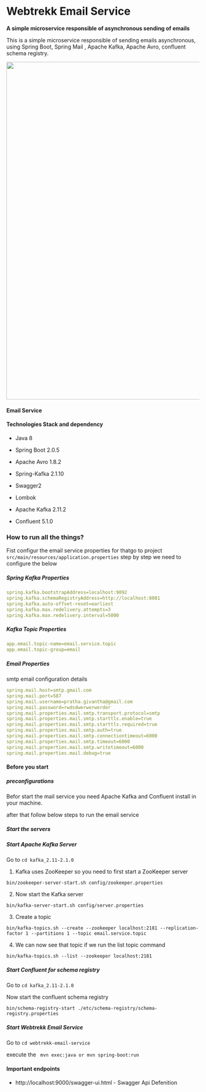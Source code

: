 
# Webtrekk Email Service #

**A simple microservice responsible of asynchronous sending of emails**

This is a simple microservice responsible of sending emails asynchronous, using Spring Boot, Spring Mail , Apache Kafka, Apache Avro, confluent schema registry.

<img width="880" src="https://github.com/givanthak/webtrekk-email-service/blob/master/howitswork.jpg">

#### Email Service ###

#### Technologies Stack and dependency ###

- Java 8
- Spring Boot 2.0.5
- Apache Avro 1.8.2
- Spring-Kafka 2.1.10   
- Swagger2
- Lombok

- Apache Kafka 2.11.2
- Confluent 5.1.0

### How to run all the things? ##

Fist configur the email service properties for thatgo to project `src/main/resources/application.properties` step by step we need to configure the below 

##### Spring Kafka Properties 

```yml
spring.kafka.bootstrapAddress=localhost:9092
spring.kafka.schemaRegistryAddress=http://localhost:8081
spring.kafka.auto-offset-reset=earliest
spring.kafka.max.redelivery.attempts=3
spring.kafka.max.redelivery.interval=5000
```

##### Kafka Topic Properties

```yml
app.email.topic-name=email.service.topic
app.email.topic-group=email
```

##### Email Properties

smtp email configuration details

```yml
spring.mail.host=smtp.gmail.com
spring.mail.port=587
spring.mail.username=pratha.givantha@gmail.com
spring.mail.password=rwdsdwerwerwerder
spring.mail.properties.mail.smtp.transport.protocol=smtp
spring.mail.properties.mail.smtp.starttls.enable=true
spring.mail.properties.mail.smtp.starttls.required=true
spring.mail.properties.mail.smtp.auth=true
spring.mail.properties.mail.smtp.connectiontimeout=6000
spring.mail.properties.mail.smtp.timeout=6000
spring.mail.properties.mail.smtp.writetimeout=6000
spring.mail.properties.mail.debug=true
```

#### Before you start #

##### preconfigurations 

Befor start the mail service you need Apache Kafka and Confluent install in your machine.


after that follow below steps to run the email service 

##### Start the servers

##### Start Apache Kafka Server 

Go to 
`cd kafka_2.11-2.1.0`

1. Kafka uses ZooKeeper so you need to first start a ZooKeeper server 

`bin/zookeeper-server-start.sh config/zookeeper.properties`

2. Now start the Kafka server

`bin/kafka-server-start.sh config/server.properties`

3. Create a topic

`bin/kafka-topics.sh --create --zookeeper localhost:2181 --replication-factor 1 --partitions 1 --topic email.service.topic`

4. We can now see that topic if we run the list topic command

`bin/kafka-topics.sh --list --zookeeper localhost:2181`

##### Start Confluent for schema registry 

Go to 
`cd kafka_2.11-2.1.0`

 Now start the confluent schema registry

`bin/schema-registry-start ./etc/schema-registry/schema-registry.properties`

##### Start Webtrekk Email Service

Go to 
`cd webtrekk-email-service`

execute the 
` mvn exec:java or mvn spring-boot:run`

#### Important endpoints

- http://localhost:9000/swagger-ui.html - Swagger Api Defenition



